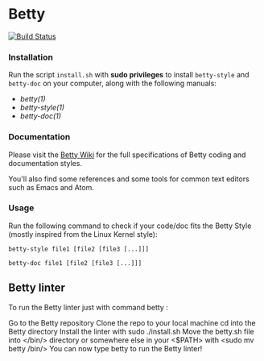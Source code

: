 # Betty

[![Build Status](https://travis-ci.org/holbertonschool/Betty.svg?branch=master)](https://travis-ci.org/holbertonschool/Betty)

### Installation

Run the script `install.sh` with **sudo privileges** to install `betty-style` and `betty-doc` on your computer, along with the  following manuals:

 * _betty(1)_
 * _betty-style(1)_
 * _betty-doc(1)_

### Documentation

Please visit the [Betty Wiki](https://github.com/holbertonschool/Betty/wiki) for the full specifications of Betty coding and documentation styles.

You'll also find some references and some tools for common text editors such as Emacs and Atom.

### Usage

Run the following command to check if your code/doc fits the Betty Style (mostly inspired from the Linux Kernel style):

```ShellSession
betty-style file1 [file2 [file3 [...]]]
```

```ShellSession
betty-doc file1 [file2 [file3 [...]]]
```
## Betty linter
To run the Betty linter just with command betty <filename>:

Go to the Betty repository
Clone the repo to your local machine
cd into the Betty directory
Install the linter with sudo ./install.sh
Move the betty.sh file into </bin/> directory or somewhere else in your <$PATH> with <sudo mv betty /bin/>
You can now type betty <filename> to run the Betty linter!

